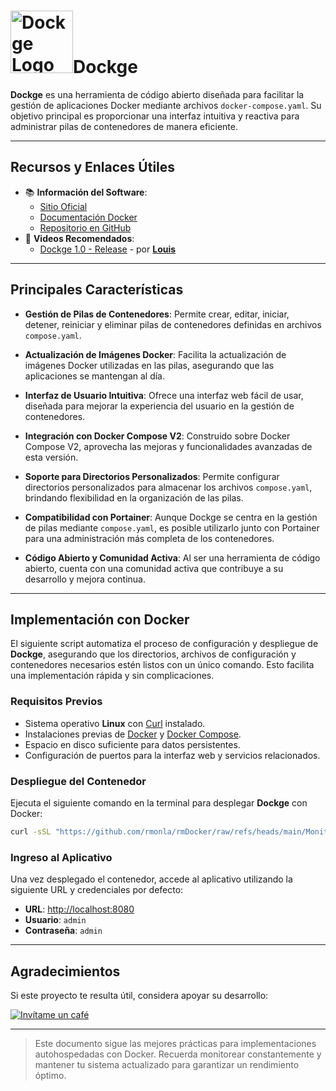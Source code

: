 <!--  
# Ricardo Monla (https://github.com/rmonla)
# Dockge - v250115-1949
-->

# <img src="https://github.com/louislam/uptime-kuma/raw/master/public/icon.png" alt="Dockge Logo" width="100"/>Dockge

**Dockge** es una herramienta de código abierto diseñada para facilitar la gestión de aplicaciones Docker mediante archivos `docker-compose.yaml`. Su objetivo principal es proporcionar una interfaz intuitiva y reactiva para administrar pilas de contenedores de manera eficiente.

---

## Recursos y Enlaces Útiles

- 📚 **Información del Software**:
  - [Sitio Oficial](https://dockge.kuma.pet/)
  - [Documentación Docker](https://hub.docker.com/r/louislam/dockge/)
  - [Repositorio en GitHub](https://github.com/louislam/dockge/)
- 🎥 **Videos Recomendados**:
  - [Dockge 1.0 - Release](https://youtu.be/AWAlOQeNpgU&t=48s) - por [**Louis**](https://www.youtube.com/@LouisLamLam)
---

## Principales Características

- **Gestión de Pilas de Contenedores**: Permite crear, editar, iniciar, detener, reiniciar y eliminar pilas de contenedores definidas en archivos `compose.yaml`.

- **Actualización de Imágenes Docker**: Facilita la actualización de imágenes Docker utilizadas en las pilas, asegurando que las aplicaciones se mantengan al día.

- **Interfaz de Usuario Intuitiva**: Ofrece una interfaz web fácil de usar, diseñada para mejorar la experiencia del usuario en la gestión de contenedores.

- **Integración con Docker Compose V2**: Construido sobre Docker Compose V2, aprovecha las mejoras y funcionalidades avanzadas de esta versión.

- **Soporte para Directorios Personalizados**: Permite configurar directorios personalizados para almacenar los archivos `compose.yaml`, brindando flexibilidad en la organización de las pilas.

- **Compatibilidad con Portainer**: Aunque Dockge se centra en la gestión de pilas mediante `compose.yaml`, es posible utilizarlo junto con Portainer para una administración más completa de los contenedores.

- **Código Abierto y Comunidad Activa**: Al ser una herramienta de código abierto, cuenta con una comunidad activa que contribuye a su desarrollo y mejora continua.

---

## Implementación con Docker

El siguiente script automatiza el proceso de configuración y despliegue de **Dockge**, asegurando que los directorios, archivos de configuración y contenedores necesarios estén listos con un único comando. Esto facilita una implementación rápida y sin complicaciones.

### Requisitos Previos

- Sistema operativo **Linux** con [Curl](https://curl.se/) instalado.
- Instalaciones previas de [Docker](https://docs.docker.com/engine/install/) y [Docker Compose](https://docs.docker.com/compose/).
- Espacio en disco suficiente para datos persistentes.
- Configuración de puertos para la interfaz web y servicios relacionados.

### Despliegue del Contenedor

Ejecuta el siguiente comando en la terminal para desplegar **Dockge** con Docker:

```bash
curl -sSL "https://github.com/rmonla/rmDocker/raw/refs/heads/main/Monitores/Dockge/rmDkrUp-Dockge.sh" | bash
```

### Ingreso al Aplicativo

Una vez desplegado el contenedor, accede al aplicativo utilizando la siguiente URL y credenciales por defecto:

- **URL**: [http://localhost:8080](http://localhost:8080)
- **Usuario**: `admin`  
- **Contraseña**: `admin`

---

## Agradecimientos

Si este proyecto te resulta útil, considera apoyar su desarrollo:

[![Invítame un café](https://img.shields.io/badge/Invítame%20un%20café-%23FFDD00?style=for-the-badge&logo=buymeacoffee&logoColor=white)](https://bit.ly/4hcukTf)

---

> Este documento sigue las mejores prácticas para implementaciones autohospedadas con Docker. Recuerda monitorear constantemente y mantener tu sistema actualizado para garantizar un rendimiento óptimo.

